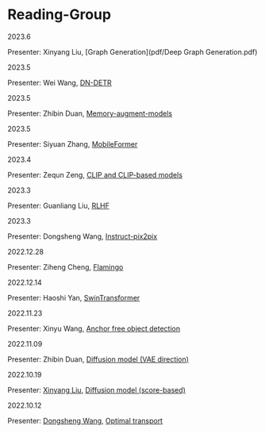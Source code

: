 # Reading-Group
2023.6

Presenter: Xinyang Liu, [Graph Generation](pdf/Deep Graph Generation.pdf)

2023.5

Presenter: Wei Wang, [DN-DETR](pdf/dn-detr.pdf)

2023.5

Presenter: Zhibin Duan, [Memory-augment-models](pdf/Memory-augment-models.pdf)

2023.5

Presenter: Siyuan Zhang, [MobileFormer](pdf/MobileFormer.pdf)

2023.4

Presenter: Zequn Zeng, [CLIP and CLIP-based models](pdf/CLIP-related-models.pdf)

2023.3

Presenter: Guanliang Liu, [RLHF](pdf/RLHF.pdf)

2023.3

Presenter: Dongsheng Wang, [Instruct-pix2pix](pdf/Instruct-pix2pix.pdf)

2022.12.28

Presenter: Ziheng Cheng, [Flamingo](pdf/flamingo.pdf)

2022.12.14

Presenter: Haoshi Yan, [SwinTransformer](pdf/SwinTransformer-yhs.pdf)

2022.11.23

Presenter: Xinyu Wang, [Anchor free object detection](pdf/anchor-free.pdf)


2022.11.09

Presenter: Zhibin Duan, [Diffusion model (VAE direction)](pdf/Diffssion_vae.pdf)

2022.10.19

Presenter: [Xinyang Liu](https://github.com/xinyangATK), [Diffusion model (score-based)](pdf/DiffusionLXY.pdf)

2022.10.12

Presenter: [Dongsheng Wang](https://wds2014.github.io/), [Optimal transport](pdf/OT_CT.pdf)

